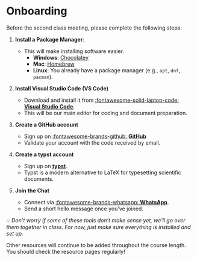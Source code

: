# Onboarding

Before the second class meeting, please complete the following steps:


1. **Install a Package Manager**:  
    - This will make installing software easier.
        - **Windows**: [Chocolatey](https://chocolatey.org/install)  
        - **Mac**: [Homebrew](https://brew.sh/)  
        - **Linux**: You already have a package manager (e.g., `apt`, `dnf`, `pacman`).  

2. **Install Visual Studio Code (VS Code)**  
    - Download and install it from [:fontawesome-solid-laptop-code: **Visual Studio Code**](https://code.visualstudio.com/).  
    - This will be our main editor for coding and document preparation.

3. **Create a GitHub account**  
    - Sign up on [:fontawesome-brands-github: **GitHub**](https://github.com/) 
    - Validate your account with the code received by email.  

4. **Create a typst account**  
    - Sign up on [**typst**](https://typst.app/).   
    - Typst is a modern alternative to LaTeX for typesetting scientific documents.  

5. **Join the Chat**  
    - Connect via [:fontawesome-brands-whatsapp: **WhatsApp**](https://chat.whatsapp.com/DUug7AgVtx5EanHW8XvwGp).  
    - Send a short hello message once you’ve joined.  

💡 *Don’t worry if some of these tools don’t make sense yet, we’ll go over them together in class. For now, just make sure everything is installed and set up.*  


Other resources will continue to be added throughout the course length. You should check the resource pages regularly!


